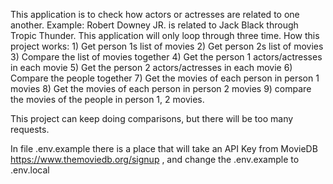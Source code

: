 This application is to check how actors or actresses are related to one another.
Example: 
 Robert Downey JR. is related to Jack Black through Tropic Thunder.
This application will only loop through three time.
How this project works:
    1) Get person 1s list of movies
    2) Get person 2s list of movies
        3) Compare the list of movies together
    4) Get the person 1 actors/actresses in each movie
    5) Get the person 2 actors/actresses in each movie
        6) Compare the people together
    7) Get the movies of each person in person 1 movies
    8) Get the movies of each person in person 2 movies
        9) compare the movies of the people in person 1, 2 movies.

This project can keep doing comparisons, but there will be too many requests.

In file .env.example there is a place that will take an API Key from MovieDB
https://www.themoviedb.org/signup , and change the .env.example to .env.local


